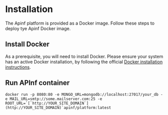 # Installation

The Apinf platform is provided as a Docker image. Follow these steps to deploy tye Apinf Docker image.

## Install Docker

As a prerequisite, you will need to install Docker. Please ensure your system has an active Docker installation, by following the official [Docker installation instructions](https://docs.docker.com/engine/installation/).

## Run APInf container

```
docker run -p 8080:80 -e MONGO_URL=mongodb://localhost:27017/your_db -e MAIL_URL=smtp://some.mailserver.com:25 -e ROOT_URL=`[`http://YOUR_SITE_DOMAIN`](http://YOUR_SITE_DOMAIN)`apinf/platform:latest
```

